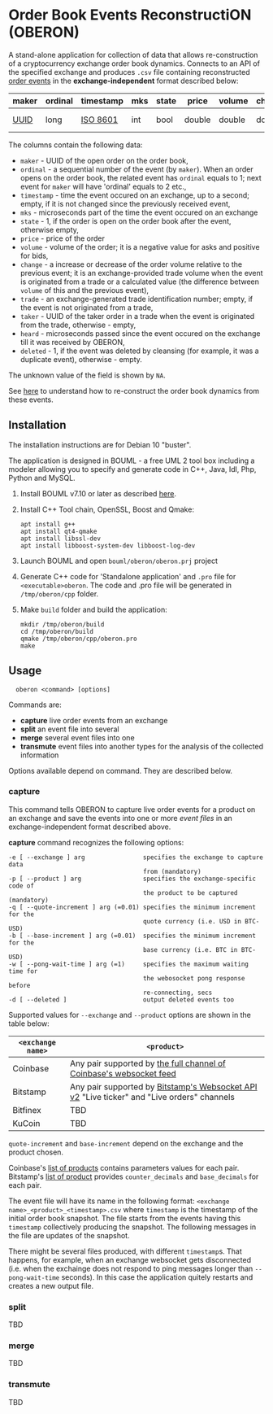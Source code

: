 # Order Book Events ReconstructiON (OBERON)
A stand-alone application for collection of data that allows re-construction of a cryptocurrency exchange order book dynamics. Connects to an API of the specified exchange and produces `.csv` file containing reconstructed [order events]((https://petr-fedorov.github.io/oberon/methods.html#order-and-trade)) in the **exchange-independent** format described below:

|maker|ordinal|timestamp|mks|state|price|volume|change|trade|taker|heard|deleted|
| --- | ---| --- | ---| --- |---| ---| --- | ---| --- | ---| ---|
|[UUID](https://www.boost.org/doc/libs/1_67_0/libs/uuid/doc/index.html)|long| [ISO 8601](https://en.wikipedia.org/wiki/ISO_8601)|int| bool|double|double|double|long long|UUID|int|bool|

The columns contain the following data:

   * `maker` - UUID of the open order on the order book,
   * `ordinal` - a sequential number of the event (by `maker`). When an order opens on the order book, the related event has `ordinal` equals to 1; next event for `maker` will have 'ordinal' equals to 2 etc.,
   * `timestamp` - time the event occured on an exchange, up to a second; empty, if it is not changed since the previously received event,
   * `mks` - microseconds part of the time the event occured on an exchange
   * `state` - 1, if the order is open on the order book after the event, otherwise empty,
   * `price` - price of the order
   * `volume` - volume of the order; it is a negative value for asks and positive for bids,
   * `change` - a increase or decrease of the order volume relative to the previous event; it is an exchange-provided trade volume when the event is originated from a trade or a calculated value (the difference between `volume` of this and the previous event),
   * `trade` - an exchange-generated trade identification number; empty, if the event is not originated from a trade,
   * `taker` - UUID of the taker order in a trade when the event is originated from the trade, otherwise - empty,
   * `heard` - microseconds passed since the event occured on the exchange till it was received by OBERON,
   * `deleted` - 1, if the event was deleted by cleansing (for example, it was a duplicate event), otherwise - empty.

The unknown value of the field is shown by `NA`.

See [here](https://petr-fedorov.github.io/oberon/) to understand how to re-construct the order book dynamics from these events.

## Installation

The installation instructions are for Debian 10 "buster".

The application is designed in BOUML -  a free UML 2 tool box including a modeler allowing you to specify and generate code in C++, Java, Idl, Php, Python and MySQL.

1. Install BOUML v7.10 or later as described [here](https://www.bouml.fr/download.html).
2. Install C++ Tool chain, OpenSSL, Boost and Qmake:

       apt install g++
       apt install qt4-qmake
       apt install libssl-dev
       apt install libboost-system-dev libboost-log-dev
3. Launch BOUML and open `bouml/oberon/oberon.prj` project
4. Generate C++ code for 'Standalone application' and `.pro` file for `<executable>oberon`. The code and .pro file will be generated in `/tmp/oberon/cpp` folder.

5. Make `build` folder and build the application:

       mkdir /tmp/oberon/build
       cd /tmp/oberon/build
       qmake /tmp/oberon/cpp/oberon.pro
       make

## Usage

      oberon <command> [options]

  Commands are:

  * **capture** live order events from an exchange
  * **split** an event file into several
  * **merge** several event files into one
  * **transmute** event files into another types for the analysis of the collected information

Options available depend on command. They are described below.

### **capture**

This command tells OBERON to capture live order events for a product on an exchange and save the events into one or more *event files* in an exchange-independent format described above.

**capture** command recognizes the following options:

    -e [ --exchange ] arg                specifies the exchange to capture data
                                         from (mandatory)
    -p [ --product ] arg                 specifies the exchange-specific code of
                                         the product to be captured (mandatory)
    -q [ --quote-increment ] arg (=0.01) specifies the minimum increment for the
                                         quote currency (i.e. USD in BTC-USD)
    -b [ --base-increment ] arg (=0.01)  specifies the minimum increment for the
                                         base currency (i.e. BTC in BTC-USD)
    -w [ --pong-wait-time ] arg (=1)     specifies the maximum waiting time for
                                         the webosocket pong response before
                                         re-connecting, secs
    -d [ --deleted ]                     output deleted events too


Supported values for `--exchange` and `--product` options are shown in the table below:

| `<exchange name>` | `<product>`|
|----|---|
|Coinbase| Any pair supported by [the full channel of Coinbase's websocket feed](https://docs.pro.coinbase.com/#the-full-channel) |
|Bitstamp| Any pair supported by [Bitstamp's Websocket API v2](https://www.bitstamp.net/websocket/v2/) "Live ticker" and "Live orders" channels|
|Bitfinex| TBD|
|KuCoin|TBD|

`quote-increment` and `base-increment` depend on the exchange and the product chosen.

Coinbase's [list of products](https://api.pro.coinbase.com/products/) contains parameters values for each pair. Bitstamp's [list of product](https://www.bitstamp.net/api/v2/trading-pairs-info/) provides  `counter_decimals` and `base_decimals` for each pair.


The event file will have its name in the following format: `<exchange name>_<product>_<timestamp>.csv`
where `timestamp` is the timestamp of the initial order book snapshot. The file starts from the events having this `timestamp` collectively producing the snapshot. The following messages in the file are updates of the snapshot.

There might be several files produced, with different `timestamp`s. That happens, for example, when an exchange websocket gets disconnected (i.e. when the exchainge does not respond to ping messages longer than `--pong-wait-time` seconds). In this case the application quitely restarts and creates a new output file.

### **split**

TBD

### **merge**

TBD


### **transmute**

TBD
